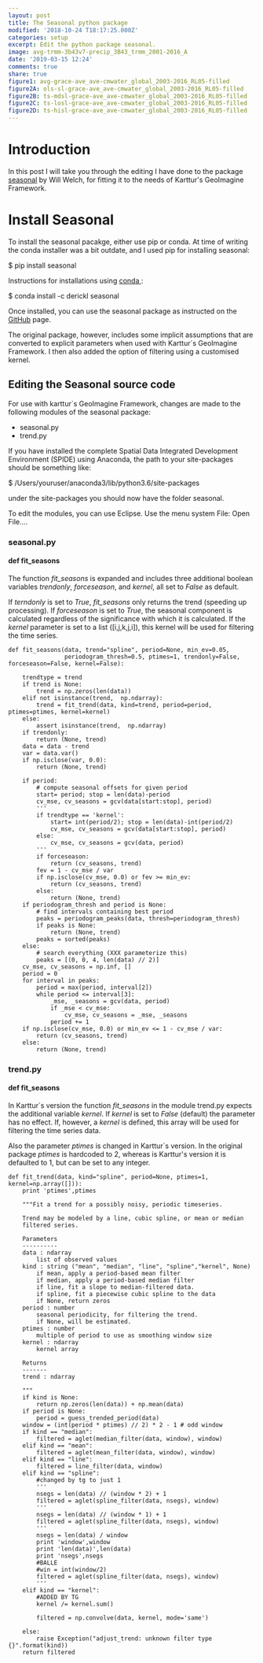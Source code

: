 ```yaml
---
layout: post
title: The Seasonal python package
modified: '2018-10-24 T18:17:25.000Z'
categories: setup
excerpt: Edit the python package seasonal.
image: avg-trmm-3b43v7-precip_3B43_trmm_2001-2016_A
date: '2019-03-15 12:24'
comments: true
share: true
figure1: avg-grace-ave_ave-cmwater_global_2003-2016_RL05-filled
figure2A: ols-sl-grace-ave_ave-cmwater_global_2003-2016_RL05-filled
figure2B: ts-mdsl-grace-ave_ave-cmwater_global_2003-2016_RL05-filled
figure2C: ts-losl-grace-ave_ave-cmwater_global_2003-2016_RL05-filled
figure2D: ts-hisl-grace-ave_ave-cmwater_global_2003-2016_RL05-filled
---
```


# Introduction

In this post I will take you through the editing I have done to the package [<span class='package'>seasonal</span>](https://github.com/welch/seasonal/) by Will Welch, for fitting it to the needs of Karttur's GeoImagine Framework.

# Install Seasonal

To install the <span class='package'>seasonal</span> pacakge, either use <span class='teminalapp'>pip</span> or <span class='teminalapp'>conda</span>. At time of writing the <span class='teminalapp'>conda</span> installer was a bit outdate, and I used <span class='teminalapp'>pip</span> for installing <span class='package'>seasonal</span>:

<span class='terminal'>$ pip install seasonal</span>

Instructions for installations using [conda ](https://anaconda.org/derickl/seasonal):

<span class='terminal'>$ conda install -c derickl seasonal</span>

Once installed, you can use the <span class='package'>seasonal</span> package as instructed on the [GitHub](https://github.com/welch/seasonal/) page.

The original package, however, includes some implicit assumptions that are converted to explicit parameters when used with Karttur´s GeoImagine Framework. I then also added the option of filtering using a customised kernel.

## Editing the Seasonal source code

For use with karttur´s GeoImagine Framework, changes are made to the following modules of the <span class='package'>seasonal</span> package:

- seasonal.py
- trend.py

If you have installed the complete Spatial Data Integrated Development Environment (SPIDE) using <span class='app'>Anaconda</span>, the path to your <span class='file'>site-packages</span> should be something like:

<span class=terminal>$ /Users/youruser/anaconda3/lib/python3.6/site-packages</span>

under the <span class='file'>site-packages</span> you should now have the folder <span class='file'>seasonal</span>.

To edit the modules, you can use <span class='app'>Eclipse</span>. Use the menu system <span class='menu'>File: Open File...</span>.

### seasonal.py

#### def fit_seasons

The function *fit_seasons* is expanded and includes three additional boolean variables _trendonly_, _forceseason_, and _kernel_, all set to _False_ as default.

If _terndonly_ is set to _True_, *fit_seasons* only returns the trend (speeding up processing). If _forceseason_ is set to _True_, the seasonal component is calculated regardless of the significance with which it is calculated. If the _kernel_ parameter is set to a list ([i,j,k,j,i]), this kernel will be used for filtering the time series.

```
def fit_seasons(data, trend="spline", period=None, min_ev=0.05,
                periodogram_thresh=0.5, ptimes=1, trendonly=False, forceseason=False, kernel=False):

    trendtype = trend
    if trend is None:
        trend = np.zeros(len(data))
    elif not isinstance(trend,  np.ndarray):
        trend = fit_trend(data, kind=trend, period=period, ptimes=ptimes, kernel=kernel)
    else:
        assert isinstance(trend,  np.ndarray)
    if trendonly:
        return (None, trend)
    data = data - trend
    var = data.var()
    if np.isclose(var, 0.0):
        return (None, trend)

    if period:
        # compute seasonal offsets for given period
        start= period; stop = len(data)-period
        cv_mse, cv_seasons = gcv(data[start:stop], period)
        '''
        if trendtype == 'kernel':
            start= int(period/2); stop = len(data)-int(period/2)
            cv_mse, cv_seasons = gcv(data[start:stop], period)
        else:
            cv_mse, cv_seasons = gcv(data, period)
        '''
        if forceseason:
            return (cv_seasons, trend)
        fev = 1 - cv_mse / var
        if np.isclose(cv_mse, 0.0) or fev >= min_ev:
            return (cv_seasons, trend)
        else:
            return (None, trend)
    if periodogram_thresh and period is None:
        # find intervals containing best period
        peaks = periodogram_peaks(data, thresh=periodogram_thresh)
        if peaks is None:
            return (None, trend)
        peaks = sorted(peaks)
    else:
        # search everything (XXX parameterize this)
        peaks = [(0, 0, 4, len(data) // 2)]
    cv_mse, cv_seasons = np.inf, []
    period = 0
    for interval in peaks:
        period = max(period, interval[2])
        while period <= interval[3]:
            _mse, _seasons = gcv(data, period)
            if _mse < cv_mse:
                cv_mse, cv_seasons = _mse, _seasons
            period += 1
    if np.isclose(cv_mse, 0.0) or min_ev <= 1 - cv_mse / var:
        return (cv_seasons, trend)
    else:
        return (None, trend)
```

### trend.py

#### def fit_seasons

In Karttur´s version the function *fit_seasons* in the module <span class='package'>trend.py</span> expects the additional variable _kernel_. If _kernel_ is set to _False_ (default) the parameter has no effect. If, however, a _kernel_ is defined, this array will be used for filtering the time series data.

Also the parameter _ptimes_ is changed in Karttur´s version. In the original package _ptimes_ is hardcoded to 2, whereas is Karttur's version it is defaulted to 1, but can be set to any integer.

```
def fit_trend(data, kind="spline", period=None, ptimes=1, kernel=np.array([])):
    print 'ptimes',ptimes

    """Fit a trend for a possibly noisy, periodic timeseries.

    Trend may be modeled by a line, cubic spline, or mean or median
    filtered series.

    Parameters
    ----------
    data : ndarray
        list of observed values
    kind : string ("mean", "median", "line", "spline","kernel", None)
        if mean, apply a period-based mean filter
        if median, apply a period-based median filter
        if line, fit a slope to median-filtered data.
        if spline, fit a piecewise cubic spline to the data
        if None, return zeros
    period : number
        seasonal periodicity, for filtering the trend.
        if None, will be estimated.
    ptimes : number
        multiple of period to use as smoothing window size
    kernel : ndarray
        kernel array

    Returns
    -------
    trend : ndarray

    """
    if kind is None:
        return np.zeros(len(data)) + np.mean(data)
    if period is None:
        period = guess_trended_period(data)
    window = (int(period * ptimes) // 2) * 2 - 1 # odd window
    if kind == "median":
        filtered = aglet(median_filter(data, window), window)
    elif kind == "mean":
        filtered = aglet(mean_filter(data, window), window)
    elif kind == "line":
        filtered = line_filter(data, window)
    elif kind == "spline":
        #changed by tg to just 1  
        '''      
        nsegs = len(data) // (window * 2) + 1
        filtered = aglet(spline_filter(data, nsegs), window)
        '''
        nsegs = len(data) // (window * 1) + 1
        filtered = aglet(spline_filter(data, nsegs), window)
        '''
        nsegs = len(data) / window
        print 'window',window
        print 'len(data)',len(data)
        print 'nsegs',nsegs
        #BALLE
        #win = int(window/2)
        filtered = aglet(spline_filter(data, nsegs), window)
        '''
    elif kind == "kernel":
        #ADDED BY TG
        kernel /= kernel.sum()

        filtered = np.convolve(data, kernel, mode='same')

    else:
        raise Exception("adjust_trend: unknown filter type {}".format(kind))
    return filtered
```
